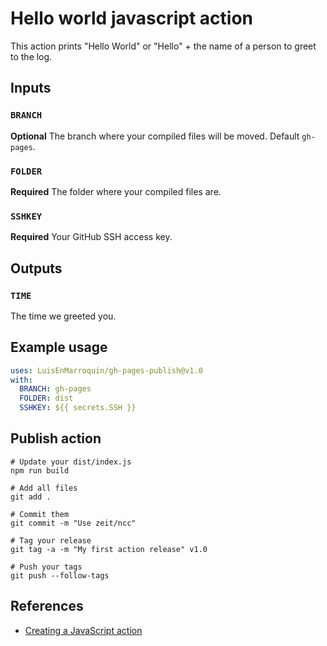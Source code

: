 # Hello world javascript action

This action prints "Hello World" or "Hello" + the name of a person to greet to the log.

## Inputs

### `BRANCH`

**Optional** The branch where your compiled files will be moved. Default `gh-pages`.

### `FOLDER`

**Required** The folder where your compiled files are.

### `SSHKEY`

**Required** Your GitHub SSH access key.

## Outputs

### `TIME`

The time we greeted you.

## Example usage

```yml
uses: LuisEnMarroquin/gh-pages-publish@v1.0
with:
  BRANCH: gh-pages
  FOLDER: dist
  SSHKEY: ${{ secrets.SSH }}
```

## Publish action

```shell
# Update your dist/index.js
npm run build

# Add all files
git add .

# Commit them
git commit -m "Use zeit/ncc"

# Tag your release
git tag -a -m "My first action release" v1.0

# Push your tags
git push --follow-tags
```

## References

* [Creating a JavaScript action](https://docs.github.com/en/actions/creating-actions/creating-a-javascript-action)
